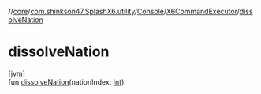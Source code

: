 //[core](../../../../index.md)/[com.shinkson47.SplashX6.utility](../../index.md)/[Console](../index.md)/[X6CommandExecutor](index.md)/[dissolveNation](dissolve-nation.md)

# dissolveNation

[jvm]\
fun [dissolveNation](dissolve-nation.md)(nationIndex: [Int](https://kotlinlang.org/api/latest/jvm/stdlib/kotlin/-int/index.html))
